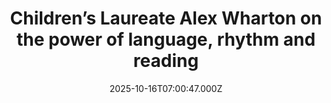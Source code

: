 ---
title: "Children’s Laureate Alex Wharton on the power of language, rhythm and reading"
date: 2025-10-16T07:00:47.000Z
category: Human Kindness
externalLink: "https://www.positive.news/lifestyle/arts/childrens-laureate-alex-wharton-on-the-power-of-language-rhythm-and-reading/"
image: ""
excerpt: "Children’s Laureate Alex Wharton’s inspiring journey shows how reading and language can unlock imaginations and transform young lives The post Children’s Laureate Alex Wharton on the power of language, rhythm and reading appeared first on Positive News.…"
---